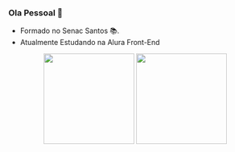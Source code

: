 ### Ola Pessoal 👋
- Formado no Senac Santos 📚.
- Atualmente Estudando na Alura Front-End

<div align="center">
  <img height="180em" src="https://github-readme-stats.vercel.app/api?username=DiegoJunior&show_icons=true&theme=tokyonight&include_all_commits=true&count_private=true"/>
  <img height="180em" src="https://github-readme-stats.vercel.app/api/top-langs/?username=DiegoJunior&layout=compact&langs_count=7&theme=tokyonight"/>
</div>
